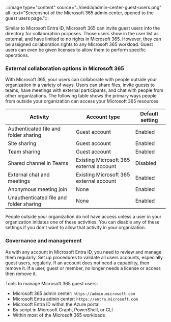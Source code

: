:::image type="content" source="../media/admin-center-guest-users.png" alt-text="Screenshot of the Microsoft 365 admin center, opened to the guest users page.":::

Similar to Microsoft Entra ID, Microsoft 365 can invite guest users into the directory for collaboration purposes. Those users show in the user list as external, and have limited to no rights in Microsoft 365. However, they can be assigned collaboration rights to any Microsoft 365 workload. Guest users can even be given licenses to allow them to perform specific operations.

### External collaboration options in Microsoft 365

With Microsoft 365, your users can collaborate with people outside your organization in a variety of ways. Users can share files, invite guests to teams, have meetings with external participants, and chat with people from other organizations. The following table shows the primary ways people from outside your organization can access your Microsoft 365 resources:

| **Activity**                            | **Account type**                        | **Default setting** |
| --------------------------------------- | --------------------------------------- | ------------------- |
| Authenticated file and folder sharing   | Guest account                           | Enabled             |
| Site sharing                            | Guest account                           | Enabled             |
| Team sharing                            | Guest account                           | Enabled             |
| Shared channel in Teams                 | Existing Microsoft 365 external account | Disabled            |
| External chat and meetings              | Existing Microsoft 365 external account | Enabled             |
| Anonymous meeting join                  | None                                    | Enabled             |
| Unauthenticated file and folder sharing | None                                    | Enabled             |

People outside your organization do not have access unless a user in your organization initiates one of these activities. You can disable any of these settings if you don't want to allow that activity in your organization.

### Governance and management

As with any account in Microsoft Entra ID, you need to review and manage them regularly. Set up procedures to validate all users accounts, especially guest users, regularly. If an account does not need a capability, then remove it. If a user, guest or member, no longer needs a license or access then remove it.

Tools to manage Microsoft 365 guest users:

- Microsoft 365 admin center: `https://admin.microsoft.com`
- Microsoft Entra admin center: `https://entra.microsoft.com`
- Microsoft Entra ID within the Azure portal
- By script in Microsoft Graph, PowerShell, or CLI
- Within most of the Microsoft 365 workloads
